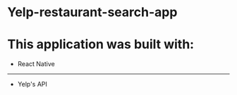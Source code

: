 # Yelp-restaurant-search-app

# This application was built with:
- React Native
-------
- Yelp's API
